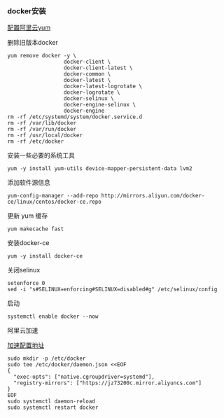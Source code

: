 ### docker安装

[配置阿里云yum](https://www.cnblogs.com/operationhome/p/11094493.html)

删除旧版本docker

    yum remove docker -y \
                      docker-client \
                      docker-client-latest \
                      docker-common \
                      docker-latest \
                      docker-latest-logrotate \
                      docker-logrotate \
                      docker-selinux \
                      docker-engine-selinux \
                      docker-engine
    rm -rf /etc/systemd/system/docker.service.d
    rm -rf /var/lib/docker
    rm -rf /var/run/docker
    rm -rf /usr/local/docker
    rm -rf /etc/docker
    
安装一些必要的系统工具

    yum -y install yum-utils device-mapper-persistent-data lvm2
    
添加软件源信息

    yum-config-manager --add-repo http://mirrors.aliyun.com/docker-ce/linux/centos/docker-ce.repo
    
更新 yum 缓存

    yum makecache fast
    
安装docker-ce

    yum -y install docker-ce
    
关闭selinux
    
    setenforce 0
    sed -i "s#SELINUX=enforcing#SELINUX=disabled#g" /etc/selinux/config
    
启动

    systemctl enable docker --now
    
阿里云加速

[加速配置地址](https://cr.console.aliyun.com/cn-hangzhou/instances/mirrors)

    sudo mkdir -p /etc/docker
    sudo tee /etc/docker/daemon.json <<EOF
    {
      "exec-opts": ["native.cgroupdriver=systemd"],
      "registry-mirrors": ["https://jz73200c.mirror.aliyuncs.com"]
    }
    EOF
    sudo systemctl daemon-reload
    sudo systemctl restart docker